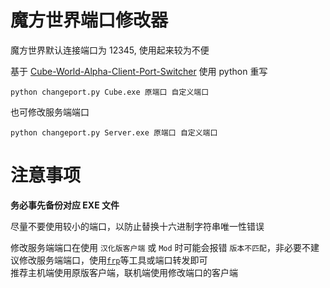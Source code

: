 # 魔方世界端口修改器

魔方世界默认连接端口为 12345, 使用起来较为不便

基于
[Cube-World-Alpha-Client-Port-Switcher](https://github.com/coremaze/Cube-World-Alpha-Client-Port-Switcher/) 使用 python 重写

```
python changeport.py Cube.exe 原端口 自定义端口
```

也可修改服务端端口

```
python changeport.py Server.exe 原端口 自定义端口
```

# 注意事项

**务必事先备份对应 EXE 文件**

尽量不要使用较小的端口，以防止替换十六进制字符串唯一性错误

修改服务端端口在使用 `汉化版客户端` 或 `Mod` 时可能会报错 `版本不匹配`，非必要不建议修改服务端端口，使用[`frp`](https://github.com/fatedier/frp/)等工具或端口转发即可  
推荐主机端使用原版客户端，联机端使用修改端口的客户端
